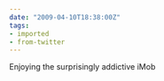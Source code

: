 ```yaml
---
date: "2009-04-10T18:38:00Z"
tags:
- imported
- from-twitter
---
```

Enjoying the surprisingly addictive iMob
